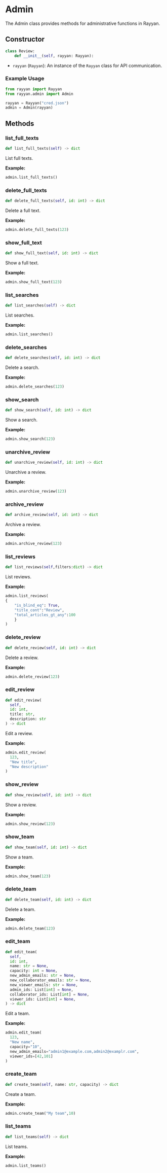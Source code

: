 # Admin

The Admin class provides methods for administrative functions in Rayyan.

## Constructor

```python
class Review:
    def __init__(self, rayyan: Rayyan):
```

- `rayyan` (`Rayyan`): An instance of the `Rayyan` class for API communication.

### Example Usage

```python
from rayyan import Rayyan
from rayyan.admin import Admin

rayyan = Rayyan("cred.json")
admin = Admin(rayyan)
```

## Methods

### list_full_texts

```python
def list_full_texts(self) -> dict
```

List full texts.

**Example:**

```python
admin.list_full_texts()
```

### delete_full_texts

```python
def delete_full_texts(self, id: int) -> dict
```

Delete a full text.

**Example:**

```python
admin.delete_full_texts(123)
```

### show_full_text

```python
def show_full_text(self, id: int) -> dict
```

Show a full text.

**Example:**

```python
admin.show_full_text(123)
```

### list_searches

```python
def list_searches(self) -> dict
```

List searches.

**Example:**

```python
admin.list_searches()
```

### delete_searches

```python
def delete_searches(self, id: int) -> dict
```

Delete a search.

**Example:**

```python
admin.delete_searches(123)
```

### show_search

```python
def show_search(self, id: int) -> dict
```

Show a search.

**Example:**

```python
admin.show_search(123)
```

### unarchive_review

```python
def unarchive_review(self, id: int) -> dict
```

Unarchive a review.

**Example:**

```python
admin.unarchive_review(123)
```

### archive_review

```python
def archive_review(self, id: int) -> dict
```

Archive a review.

**Example:**

```python
admin.archive_review(123)
```

### list_reviews

```python
def list_reviews(self,filters:dict) -> dict
```

List reviews.

**Example:**

```python
admin.list_reviews(
{
    "is_blind_eq": True,
    "title_cont":"Review",
    "total_articles_gt_any":100
    }
)
```

### delete_review

```python
def delete_review(self, id: int) -> dict
```

Delete a review.

**Example:**

```python
admin.delete_review(123)
```

### edit_review

```python
def edit_review(
  self,
  id: int,
  title: str,
  description: str
) -> dict
```

Edit a review.

**Example:**

```python
admin.edit_review(
  123,
  "New title",
  "New description"
)
```

### show_review

```python
def show_review(self, id: int) -> dict
```

Show a review.

**Example:**

```python
admin.show_review(123)
```

### show_team

```python
def show_team(self, id: int) -> dict
```

Show a team.

**Example:**

```python
admin.show_team(123)
```

### delete_team

```python
def delete_team(self, id: int) -> dict
```

Delete a team.

**Example:**

```python
admin.delete_team(123)
```

### edit_team

```python
def edit_team(
  self,
  id: int,
  name: str = None,
  capacity: int = None,
  new_admin_emails: str = None,
  new_collaborator_emails: str = None,
  new_viewer_emails: str = None,
  admin_ids: List[int] = None,
  collaborator_ids: List[int] = None,
  viewer_ids: List[int] = None,
) -> dict
```

Edit a team.

**Example:**

```python
admin.edit_team(
  123,
  "New name",
  capacity="10",
  new_admin_emails="admin1@example.com,admin2@examplr.com",
  viewer_ids=[42,101]
)
```

### create_team

```python
def create_team(self, name: str, capacity) -> dict
```

Create a team.

**Example:**

```python
admin.create_team("My team",10)
```

### list_teams

```python
def list_teams(self) -> dict
```

List teams.

**Example:**

```python
admin.list_teams()
```
